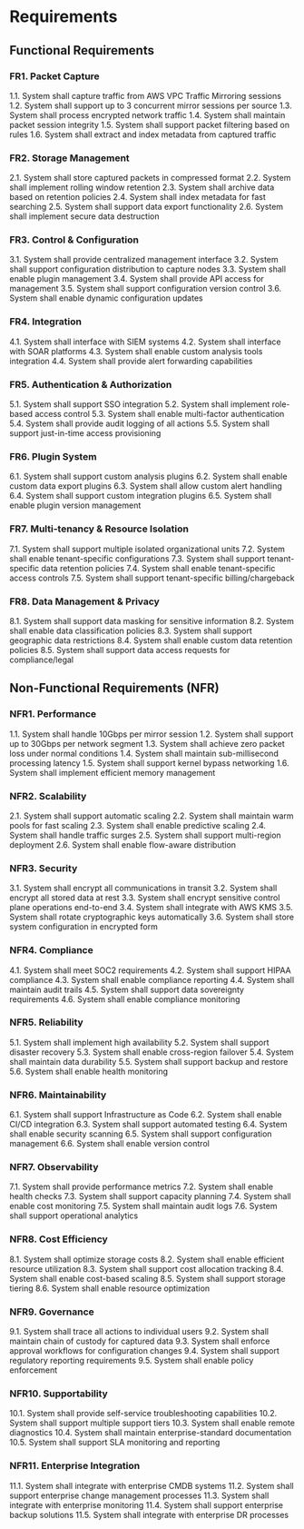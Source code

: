 # Requirements

## Functional Requirements

### FR1. Packet Capture

1.1. System shall capture traffic from AWS VPC Traffic Mirroring sessions
1.2. System shall support up to 3 concurrent mirror sessions per source
1.3. System shall process encrypted network traffic
1.4. System shall maintain packet session integrity
1.5. System shall support packet filtering based on rules
1.6. System shall extract and index metadata from captured traffic

### FR2. Storage Management

2.1. System shall store captured packets in compressed format
2.2. System shall implement rolling window retention
2.3. System shall archive data based on retention policies
2.4. System shall index metadata for fast searching
2.5. System shall support data export functionality
2.6. System shall implement secure data destruction

### FR3. Control & Configuration

3.1. System shall provide centralized management interface
3.2. System shall support configuration distribution to capture nodes
3.3. System shall enable plugin management
3.4. System shall provide API access for management
3.5. System shall support configuration version control
3.6. System shall enable dynamic configuration updates

### FR4. Integration

4.1. System shall interface with SIEM systems
4.2. System shall interface with SOAR platforms
4.3. System shall enable custom analysis tools integration
4.4. System shall provide alert forwarding capabilities

### FR5. Authentication & Authorization

5.1. System shall support SSO integration
5.2. System shall implement role-based access control
5.3. System shall enable multi-factor authentication
5.4. System shall provide audit logging of all actions
5.5. System shall support just-in-time access provisioning

### FR6. Plugin System

6.1. System shall support custom analysis plugins
6.2. System shall enable custom data export plugins
6.3. System shall allow custom alert handling
6.4. System shall support custom integration plugins
6.5. System shall enable plugin version management

### FR7. Multi-tenancy & Resource Isolation

7.1. System shall support multiple isolated organizational units
7.2. System shall enable tenant-specific configurations
7.3. System shall support tenant-specific data retention policies
7.4. System shall enable tenant-specific access controls
7.5. System shall support tenant-specific billing/chargeback

### FR8. Data Management & Privacy

8.1. System shall support data masking for sensitive information
8.2. System shall enable data classification policies
8.3. System shall support geographic data restrictions
8.4. System shall enable custom data retention policies
8.5. System shall support data access requests for compliance/legal

## Non-Functional Requirements (NFR)

### NFR1. Performance

1.1. System shall handle 10Gbps per mirror session
1.2. System shall support up to 30Gbps per network segment
1.3. System shall achieve zero packet loss under normal conditions
1.4. System shall maintain sub-millisecond processing latency
1.5. System shall support kernel bypass networking
1.6. System shall implement efficient memory management

### NFR2. Scalability

2.1. System shall support automatic scaling
2.2. System shall maintain warm pools for fast scaling
2.3. System shall enable predictive scaling
2.4. System shall handle traffic surges
2.5. System shall support multi-region deployment
2.6. System shall enable flow-aware distribution

### NFR3. Security

3.1. System shall encrypt all communications in transit
3.2. System shall encrypt all stored data at rest
3.3. System shall encrypt sensitive control plane operations end-to-end
3.4. System shall integrate with AWS KMS
3.5. System shall rotate cryptographic keys automatically
3.6. System shall store system configuration in encrypted form

### NFR4. Compliance

4.1. System shall meet SOC2 requirements
4.2. System shall support HIPAA compliance
4.3. System shall enable compliance reporting
4.4. System shall maintain audit trails
4.5. System shall support data sovereignty requirements
4.6. System shall enable compliance monitoring

### NFR5. Reliability

5.1. System shall implement high availability
5.2. System shall support disaster recovery
5.3. System shall enable cross-region failover
5.4. System shall maintain data durability
5.5. System shall support backup and restore
5.6. System shall enable health monitoring

### NFR6. Maintainability

6.1. System shall support Infrastructure as Code
6.2. System shall enable CI/CD integration
6.3. System shall support automated testing
6.4. System shall enable security scanning
6.5. System shall support configuration management
6.6. System shall enable version control

### NFR7. Observability

7.1. System shall provide performance metrics
7.2. System shall enable health checks
7.3. System shall support capacity planning
7.4. System shall enable cost monitoring
7.5. System shall maintain audit logs
7.6. System shall support operational analytics

### NFR8. Cost Efficiency

8.1. System shall optimize storage costs
8.2. System shall enable efficient resource utilization
8.3. System shall support cost allocation tracking
8.4. System shall enable cost-based scaling
8.5. System shall support storage tiering
8.6. System shall enable resource optimization

### NFR9. Governance

9.1. System shall trace all actions to individual users
9.2. System shall maintain chain of custody for captured data
9.3. System shall enforce approval workflows for configuration changes
9.4. System shall support regulatory reporting requirements
9.5. System shall enable policy enforcement

### NFR10. Supportability

10.1. System shall provide self-service troubleshooting capabilities
10.2. System shall support multiple support tiers
10.3. System shall enable remote diagnostics
10.4. System shall maintain enterprise-standard documentation
10.5. System shall support SLA monitoring and reporting

### NFR11. Enterprise Integration

11.1. System shall integrate with enterprise CMDB systems
11.2. System shall support enterprise change management processes
11.3. System shall integrate with enterprise monitoring
11.4. System shall support enterprise backup solutions
11.5. System shall integrate with enterprise DR processes
